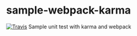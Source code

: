 # sample-webpack-karma
[![Travis](https://img.shields.io/travis/alanblins/sample-webpack-karma.svg)]()
Sample unit test with karma and webpack
